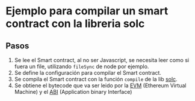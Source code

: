 # Ejemplo para compilar un smart contract con la libreria solc

## Pasos

1. Se lee el Smart contract, al no ser Javascript, se necesita leer como si fuera un file, utilizando `fileSync` de node por ejemplo.
2. Se define la configuración para compilar el Smart contract.
3. Se compila el Smart contract con la función `compile` de la lib [solc](https://www.npmjs.com/package/solc).
4. Se obtiene el bytecode que va ser leido por la [EVM](https://ethereum.org/en/developers/docs/evm/) (Ethereum Virtual Machine) y el [ABI](https://ethereum.org/en/developers/docs/smart-contracts/compiling/#web-applications) (Application binary Interface)


